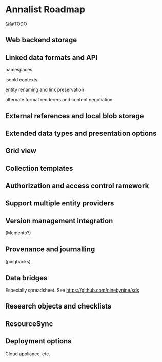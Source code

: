 # Annalist Roadmap

@@TODO


## Web backend storage


## Linked data formats and API

namespaces

jsonld contexts

entity renaming and link preservation

alternate format renderers and content negotiation


## External references and local blob storage


## Extended data types and presentation options


## Grid view


## Collection templates


## Authorization and access control ramework


## Support multiple entity providers


## Version management integration

(Memento?)


## Provenance and journalling

(pingbacks)


## Data bridges

Especially spreadsheet.  See https://github.com/ninebynine/sds


## Research objects and checklists


## ResourceSync


## Deployment options

Cloud appliance, etc.



